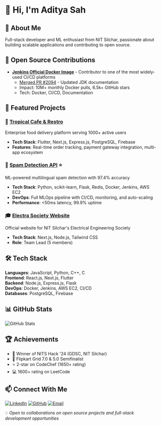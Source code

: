 # 👋 Hi, I'm Aditya Sah

## 🚀 About Me
Full-stack developer and ML enthusiast from NIT Silchar, passionate about building scalable applications and contributing to open source.

## 🌟 Open Source Contributions
- **[Jenkins Official Docker Image](https://github.com/jenkinsci/docker)** - Contributor to one of the most widely-used CI/CD platforms
  - [Merged PR #2094](https://github.com/jenkinsci/docker/pull/2094) - Updated JDK documentation
  - Impact: 10M+ monthly Docker pulls, 6.5k+ GitHub stars
  - Tech: Docker, CI/CD, Documentation

## 💼 Featured Projects

### 🍕 [Tropical Cafe & Restro](https://play.google.com/store/apps/details?id=appsait.tropical.user.tropical_user_app)
Enterprise food delivery platform serving 1000+ active users
- **Tech Stack**: Flutter, Next.js, Express.js, PostgreSQL, Firebase
- **Features**: Real-time order tracking, payment gateway integration, multi-app ecosystem

### 🤖 [Spam Detection API](https://github.com/adityasah104/Spam_detection_API) ⭐ 
ML-powered multilingual spam detection with 97.4% accuracy
- **Tech Stack**: Python, scikit-learn, Flask, Redis, Docker, Jenkins, AWS EC2
- **DevOps**: Full MLOps pipeline with CI/CD, monitoring, and auto-scaling
- **Performance**: <50ms latency, 99.9% uptime

### 🎓 [Electra Society Website](https://www.electrasocietynits.com/)
Official website for NIT Silchar's Electrical Engineering Society
- **Tech Stack**: Next.js, Node.js, Tailwind CSS
- **Role**: Team Lead (5 members)

## 🛠️ Tech Stack
**Languages**: JavaScript, Python, C++, C  
**Frontend**: React.js, Next.js, Flutter  
**Backend**: Node.js, Express.js, Flask  
**DevOps**: Docker, Jenkins, AWS EC2, CI/CD  
**Databases**: PostgreSQL, Firebase  

## 📊 GitHub Stats
![GitHub Stats](https://github-readme-stats.vercel.app/api?username=adityasah104&show_icons=true&theme=radical)

## 🏆 Achievements
- 🥇 Winner of NITS Hack '24 (GDSC, NIT Silchar)
- 🎯 Flipkart Grid 7.0 & 5.0 Semifinalist
- ⭐ 2-star on CodeChef (1650+ rating)
- 💻 1600+ rating on LeetCode

## 📫 Connect With Me
[![LinkedIn](https://img.shields.io/badge/LinkedIn-0077B5?style=for-the-badge&logo=linkedin&logoColor=white)](https://www.linkedin.com/in/aditya-sah-574550257/)
[![GitHub](https://img.shields.io/badge/GitHub-100000?style=for-the-badge&logo=github&logoColor=white)](https://github.com/adityasah104)
[![Email](https://img.shields.io/badge/Email-D14836?style=for-the-badge&logo=gmail&logoColor=white)](https://mail.google.com/mail/?view=cm&fs=1&to=asah32133@gmail.com)

💡 *Open to collaborations on open source projects and full-stack development opportunities*
